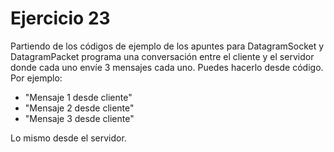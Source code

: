 
# Ejercicio 23

Partiendo de los códigos de ejemplo de los apuntes para DatagramSocket y DatagramPacket programa una conversación entre el cliente y el servidor donde cada uno envíe 3 mensajes cada uno. Puedes hacerlo desde código. Por ejemplo:

- "Mensaje 1 desde cliente"
- "Mensaje 2 desde cliente"
- "Mensaje 3 desde cliente"

Lo mismo desde el servidor.